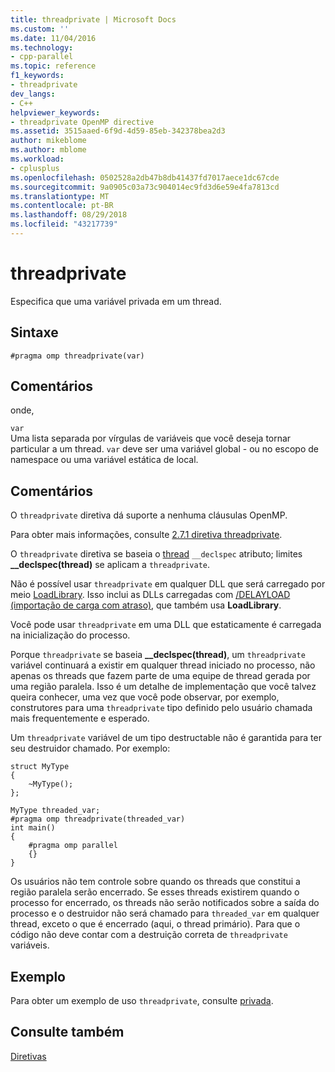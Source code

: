 ```yaml
---
title: threadprivate | Microsoft Docs
ms.custom: ''
ms.date: 11/04/2016
ms.technology:
- cpp-parallel
ms.topic: reference
f1_keywords:
- threadprivate
dev_langs:
- C++
helpviewer_keywords:
- threadprivate OpenMP directive
ms.assetid: 3515aaed-6f9d-4d59-85eb-342378bea2d3
author: mikeblome
ms.author: mblome
ms.workload:
- cplusplus
ms.openlocfilehash: 0502528a2db47b8db41437fd7017aece1dc67cde
ms.sourcegitcommit: 9a0905c03a73c904014ec9fd3d6e59e4fa7813cd
ms.translationtype: MT
ms.contentlocale: pt-BR
ms.lasthandoff: 08/29/2018
ms.locfileid: "43217739"
---
```

# <a name="threadprivate"></a>threadprivate
Especifica que uma variável privada em um thread.  
  
## <a name="syntax"></a>Sintaxe  
  
```  
#pragma omp threadprivate(var)  
```  
  
## <a name="remarks"></a>Comentários  
 onde,  
  
 `var`  
 Uma lista separada por vírgulas de variáveis que você deseja tornar particular a um thread. `var` deve ser uma variável global - ou no escopo de namespace ou uma variável estática de local.  
  
## <a name="remarks"></a>Comentários  
 O `threadprivate` diretiva dá suporte a nenhuma cláusulas OpenMP.  
  
 Para obter mais informações, consulte [2.7.1 diretiva threadprivate](../../../parallel/openmp/2-7-1-threadprivate-directive.md).  
  
 O `threadprivate` diretiva se baseia o [thread](../../../cpp/thread.md) `__declspec` atributo; limites **__declspec(thread)** se aplicam a `threadprivate`.  
  
 Não é possível usar `threadprivate` em qualquer DLL que será carregado por meio [LoadLibrary](https://msdn.microsoft.com/library/windows/desktop/ms684175).  Isso inclui as DLLs carregadas com [/DELAYLOAD (importação de carga com atraso)](../../../build/reference/delayload-delay-load-import.md), que também usa **LoadLibrary**.  
  
 Você pode usar `threadprivate` em uma DLL que estaticamente é carregada na inicialização do processo.  
  
 Porque `threadprivate` se baseia **__declspec(thread)**, um `threadprivate` variável continuará a existir em qualquer thread iniciado no processo, não apenas os threads que fazem parte de uma equipe de thread gerada por uma região paralela.  Isso é um detalhe de implementação que você talvez queira conhecer, uma vez que você pode observar, por exemplo, construtores para uma `threadprivate` tipo definido pelo usuário chamada mais frequentemente e esperado.  
  
 Um `threadprivate` variável de um tipo destructable não é garantida para ter seu destruidor chamado.  Por exemplo:  
  
```  
struct MyType   
{  
    ~MyType();  
};  
  
MyType threaded_var;  
#pragma omp threadprivate(threaded_var)  
int main()   
{  
    #pragma omp parallel  
    {}  
}  
```  
  
 Os usuários não tem controle sobre quando os threads que constitui a região paralela serão encerrado.  Se esses threads existirem quando o processo for encerrado, os threads não serão notificados sobre a saída do processo e o destruidor não será chamado para `threaded_var` em qualquer thread, exceto o que é encerrado (aqui, o thread primário).  Para que o código não deve contar com a destruição correta de `threadprivate` variáveis.  
  
## <a name="example"></a>Exemplo  
 Para obter um exemplo de uso `threadprivate`, consulte [privada](../../../parallel/openmp/reference/private-openmp.md).  
  
## <a name="see-also"></a>Consulte também  
 [Diretivas](../../../parallel/openmp/reference/openmp-directives.md)